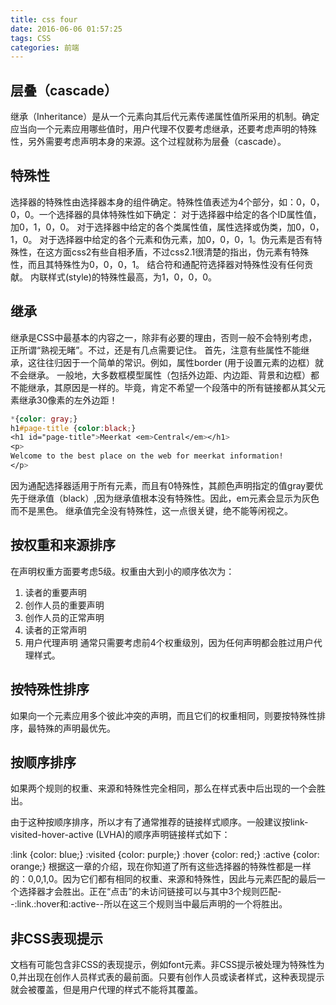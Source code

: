 ```yaml
---
title: css four
date: 2016-06-06 01:57:25
tags: CSS
categories: 前端
---
```

## 层叠（cascade）
继承（Inheritance）是从一个元素向其后代元素传递属性值所采用的机制。确定应当向一个元素应用哪些值时，用户代理不仅要考虑继承，还要考虑声明的特殊性，另外需要考虑声明本身的来源。这个过程就称为层叠（cascade）。
<!--more-->
## 特殊性
选择器的特殊性由选择器本身的组件确定。特殊性值表述为4个部分，如：0，0，0，0。一个选择器的具体特殊性如下确定：
对于选择器中给定的各个ID属性值，加0，1，0，0。
对于选择器中给定的各个类属性值，属性选择或伪类，加0，0，1，0。
对于选择器中给定的各个元素和伪元素，加0，0，0，1。伪元素是否有特殊性，在这方面css2有些自相矛盾，不过css2.1很清楚的指出，伪元素有特殊性，而且其特殊性为0，0，0，1。
结合符和通配符选择器对特殊性没有任何贡献。
内联样式(style)的特殊性最高，为1，0，0，0。

## 继承
继承是CSS中最基本的内容之一，除非有必要的理由，否则一般不会特别考虑，正所谓“熟视无睹”。不过，还是有几点需要记住。
首先，注意有些属性不能继承，这往往归因于一个简单的常识。例如，属性border (用于设置元素的边框）就不会继承。
一般地，大多数框模型属性（包括外边距、内边距、背景和边框）都不能继承，其原因是一样的。毕竟，肯定不希望一个段落中的所有链接都从其父元素继承30像素的左外边距！
```CSS
*{color: gray;}
h1#page-title {color:black;}
<h1 id="page-title">Meerkat <em>Central</em></h1>
<p>
Welcome to the best place on the web for meerkat information!
</p>
```

因为通配选择器适用于所有元素，而且有0特殊性，其颜色声明指定的值gray要优先于继承值（black）,因为继承值根本没有特殊性。因此，em元素会显示为灰色而不是黑色。
继承值完全没有特殊性，这一点很关键，绝不能等闲视之。

## 按权重和来源排序

在声明权重方面要考虑5级。权重由大到小的顺序依次为：
1. 读者的重要声明
2. 创作人员的重要声明
3. 创作人员的正常声明
4. 读者的正常声明
5. 用户代理声明
通常只需要考虑前4个权重级別，因为任何声明都会胜过用户代理样式。

## 按特殊性排序
如果向一个元素应用多个彼此冲突的声明，而且它们的权重相同，则要按特殊性排序，最特殊的声明最优先。

## 按顺序排序

如果两个规则的权重、来源和特殊性完全相同，那么在样式表中后出现的一个会胜出。

由于这种按顺序排序，所以才有了通常推荐的链接样式顺序。一般建议按link-visited-hover-active (LVHA)的顺序声明链接样式如下：

:link {color: blue;}
:visited {color: purple;}
:hover {color: red;}
:active {color: orange;}
根据这一章的介绍，现在你知道了所有这些选择器的特殊性都是一样的：0,0,1,0。因为它们都有相同的权重、来源和特殊性，因此与元素匹配的最后一个选择器才会胜出。正在“点击”的未访问链接可以与其中3个规则匹配--:link.:hover和:active--所以在这三个规则当中最后声明的一个将胜出。

## 非CSS表现提示

文档有可能包含非CSS的表现提示，例如font元素。非CSS提示被处理为特殊性为0,并出现在创作人员样式表的最前面。只要有创作人员或读者样式，这种表现提示就会被覆盖，但是用户代理的样式不能将其覆盖。


